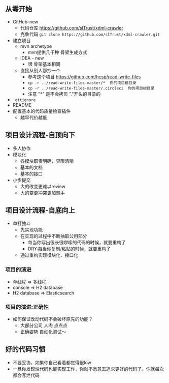 
## 从零开始

- GitHub-new
    - 代码仓库 https://github.com/slTrust/xdml-crawler
    - 克鲁代码 `git clone https://github.com/slTrust/xdml-crawler.git`
- 建立项目
    - mvn archetype 
        - mvn提供几千种 骨架生成方式
    - IDEA - new
        - 很 骨架基本相同
    - 直接从别人那抄一个
        - 参考这个项目 https://github.com/hcsp/read-write-files
        - `cp -r ../read-write-files-master/*  你的项目根目录`
        - `cp -r ../read-write-files-master/.circleci  你的项目根目录`
        - 注意 "*" 是不会拷贝 "."开头的目录的
- `.gitignore`
- README
- 配置基本的代码质量检查插件
    - 越早代价越低  

## 项目设计流程-自顶向下

- 多人协作
- 模块化
    - 各模块职责明确，界限清晰
    - 基本的文档
    - 基本的接口
- 小步提交
    - 大的改变更难以review
    - 大的变更冲突更加棘手

## 项目设计流程-自底向上

- 单打独斗
    - 先实现功能
    - 在实现的过程中不断抽取公用部分
        - 每当你写出很长很啰嗦的代码的时候，就要重构了
        - DRY:每当你复制/粘贴的时候，就要重构了
    - 通过重构实现模块化、接口化

### 项目的演进

- 单线程 => 多线程
- console => H2 database
- H2 database => Elasticsearch

### 项目的演进:正确性

- 如何保证改动代码不会破坏原先的功能？
    - 大部分公司 人肉 点点点
    - 正确姿势 自动化测试～

## 好的代码习惯

- 不要妥协，如果你自己看着都觉得很low
- 一旦你发现烂代码也能实现工作，你就不愿意去追求更好的代码了。你就每次都会写烂代码
